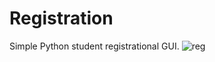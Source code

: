 # Registration
Simple Python student registrational GUI.
![reg](https://user-images.githubusercontent.com/93029696/138549746-1137e716-cac7-4aca-bae6-e0370c66eb98.jpg)
